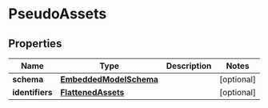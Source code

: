 
# PseudoAssets

## Properties
Name | Type | Description | Notes
------------ | ------------- | ------------- | -------------
**schema** | [**EmbeddedModelSchema**](EmbeddedModelSchema.md) |  |  [optional]
**identifiers** | [**FlattenedAssets**](FlattenedAssets.md) |  |  [optional]



